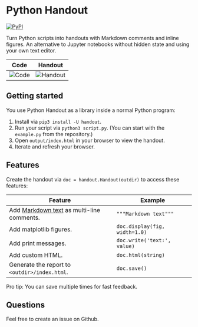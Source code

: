 # Python Handout

[![PyPI](https://img.shields.io/pypi/v/handout.svg)](https://pypi.python.org/pypi/handout/#history)

Turn Python scripts into handouts with Markdown comments and inline figures. An
alternative to Jupyter notebooks without hidden state and using your own text
editor.

| Code | Handout |
| ---- | ------- |
| ![Code](https://i.imgur.com/OZmSNfx.png) | ![Handout](https://i.imgur.com/O1n6R9c.png) |

## Getting started

You use Python Handout as a library inside a normal Python program:

1. Install via `pip3 install -U handout`.
2. Run your script via `python3 script.py`. (You can start with the `example.py`
   from the repository.)
3. Open `output/index.html` in your browser to view the handout.
4. Iterate and refresh your browser.

## Features

Create the handout via `doc = handout.Handout(outdir)` to access these features:

| Feature | Example |
| ------- | ------- |
| Add [Markdown text][markdown] as multi-line comments. | `"""Markdown text"""` |
| Add matplotlib figures. | `doc.display(fig, width=1.0)` |
| Add print messages. | `doc.write('text:', value)` |
| Add custom HTML. | `doc.html(string)` |
| Generate the report to `<outdir>/index.html`. | `doc.save()` |

Pro tip: You can save multiple times for fast feedback.

[markdown]: https://commonmark.org/help

## Questions

Feel free to create an issue on Github.
